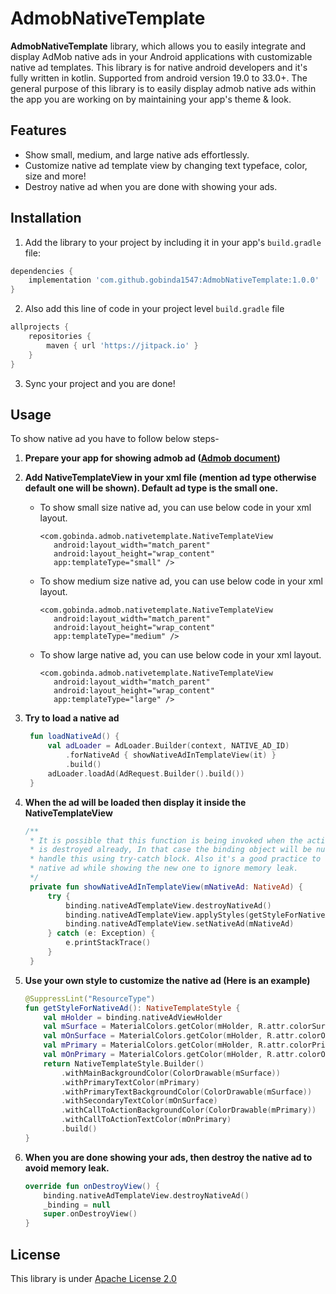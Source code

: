 # AdmobNativeTemplate

**AdmobNativeTemplate** library, which allows you to easily integrate and display AdMob native ads in your Android applications with customizable native ad templates.
This library is for native android developers and it's fully written in kotlin. Supported from android version 19.0 to 33.0+. 
The general purpose of this library is to easily display admob native ads within the app you are working on by maintaining your app's theme & look.

## Features

- Show small, medium, and large native ads effortlessly.
- Customize native ad template view by changing text typeface, color, size and more!
- Destroy native ad when you are done with showing your ads.

## Installation

1. Add the library to your project by including it in your app's `build.gradle` file:

```gradle
dependencies {
    implementation 'com.github.gobinda1547:AdmobNativeTemplate:1.0.0'
}
```

2. Also add this line of code in your project level `build.gradle` file

```gradle
allprojects {
    repositories {
        maven { url 'https://jitpack.io' }
    }
}
```

3. Sync your project and you are done!

## Usage

To show native ad you have to follow below steps-

1. **Prepare your app for showing admob ad ([Admob document](https://developers.google.com/admob/android/quick-start))**

2. **Add NativeTemplateView in your xml file (mention ad type otherwise default one will be shown). Default ad type is the small one.**

   - To show small size native ad, you can use below code in your xml layout.
     
     ```
     <com.gobinda.admob.nativetemplate.NativeTemplateView
        android:layout_width="match_parent"
        android:layout_height="wrap_content"
        app:templateType="small" />
     ```
     
   - To show medium size native ad, you can use below code in your xml layout.
     
     ```
     <com.gobinda.admob.nativetemplate.NativeTemplateView
        android:layout_width="match_parent"
        android:layout_height="wrap_content"
        app:templateType="medium" />
     ```
     
   - To show large native ad, you can use below code in your xml layout.
     
     ```
     <com.gobinda.admob.nativetemplate.NativeTemplateView
        android:layout_width="match_parent"
        android:layout_height="wrap_content"
        app:templateType="large" />
     ```

3. **Try to load a native ad**

   ```kotlin
    fun loadNativeAd() {
        val adLoader = AdLoader.Builder(context, NATIVE_AD_ID)
            .forNativeAd { showNativeAdInTemplateView(it) }
            .build()
        adLoader.loadAd(AdRequest.Builder().build())
    }
    ```

4. **When the ad will be loaded then display it inside the NativeTemplateView**
   
   ```kotlin
   /**
    * It is possible that this function is being invoked when the activity or fragment
    * is destroyed already, In that case the binding object will be null. So we have to
    * handle this using try-catch block. Also it's a good practice to destroy previous
    * native ad while showing the new one to ignore memory leak.
    */
    private fun showNativeAdInTemplateView(mNativeAd: NativeAd) {
        try {
            binding.nativeAdTemplateView.destroyNativeAd()
            binding.nativeAdTemplateView.applyStyles(getStyleForNativeAd())
            binding.nativeAdTemplateView.setNativeAd(mNativeAd)
        } catch (e: Exception) {
            e.printStackTrace()
        }
    }
    ```

5. **Use your own style to customize the native ad (Here is an example)**

    ```kotlin
    @SuppressLint("ResourceType")
    fun getStyleForNativeAd(): NativeTemplateStyle {
        val mHolder = binding.nativeAdViewHolder
        val mSurface = MaterialColors.getColor(mHolder, R.attr.colorSurface)
        val mOnSurface = MaterialColors.getColor(mHolder, R.attr.colorOnSurface)
        val mPrimary = MaterialColors.getColor(mHolder, R.attr.colorPrimary)
        val mOnPrimary = MaterialColors.getColor(mHolder, R.attr.colorOnPrimary)
        return NativeTemplateStyle.Builder()
            .withMainBackgroundColor(ColorDrawable(mSurface))
            .withPrimaryTextColor(mPrimary)
            .withPrimaryTextBackgroundColor(ColorDrawable(mSurface))
            .withSecondaryTextColor(mOnSurface)
            .withCallToActionBackgroundColor(ColorDrawable(mPrimary))
            .withCallToActionTextColor(mOnPrimary)
            .build()
    }
    ```

6. **When you are done showing your ads, then destroy the native ad to avoid memory leak.**

    ```kotlin
    override fun onDestroyView() {
        binding.nativeAdTemplateView.destroyNativeAd()
        _binding = null
        super.onDestroyView()
    }
    ```

## License

This library is under [Apache License 2.0](https://github.com/gobinda1547/AdmobNativeTemplate/blob/master/LICENSE)
